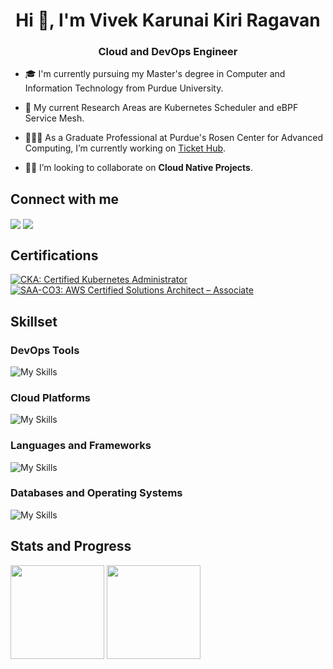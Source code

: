 <h1 align="center">Hi 👋, I'm Vivek Karunai Kiri Ragavan</h1>
<h3 align="center">Cloud and DevOps Engineer</h3>

- 🎓 I'm currently pursuing my Master's degree in Computer and Information Technology from Purdue University.

- 🔭 My current Research Areas are Kubernetes Scheduler and eBPF Service Mesh. 

- 👨🏻‍💻 As a Graduate Professional at Purdue's Rosen Center for Advanced Computing, I’m currently working on [Ticket Hub](https://tickethub.geddes.rcac.purdue.edu/).

- 🤝🏻 I’m looking to collaborate on **Cloud Native Projects**.

## Connect with me
<a href= "mailto: vivek16.kvk@gmail.com" target="blank"><img align="center" src="https://img.shields.io/badge/Gmail-D14836?style=for-the-badge&logo=gmail&logoColor=white" /></a> 
<a href="https://linkedin.com/in/vivek-karunai-kiri-ragavan-7186b789" target="blank"><img align="center" src="https://img.shields.io/badge/LinkedIn-0077B5?style=for-the-badge&logo=linkedin&logoColor=white" /></a>

## Certifications
<!--START_SECTION:badges-->
<!--[![CKAD: Certified Kubernetes Application Developer](https://images.credly.com/size/101x101/images/f88d800c-5261-45c6-9515-0458e31c3e16/ckad_from_cncfsite.png)](http://www.credly.com/badges/f92db743-8563-479b-8f6e-3510e037948a "CKAD: Certified Kubernetes Application Developer")-->
[![CKA: Certified Kubernetes Administrator](https://images.credly.com/size/110x110/images/8b8ed108-e77d-4396-ac59-2504583b9d54/cka_from_cncfsite__281_29.png)](https://www.credly.com/badges/f0e5cdc4-cd73-46b5-acf3-511a23f1fbaa/public_url "CKA: Certified Kubernetes Administrator")
[![SAA-CO3: AWS Certified Solutions Architect – Associate](https://images.credly.com/size/110x110/images/0e284c3f-5164-4b21-8660-0d84737941bc/image.png)](https://www.credly.com/badges/b9f2accb-8b9f-4f2f-805a-3a73110eab4a/public_url "AWS Certified Solutions Architect – Associate")
<!--[![CCNA: Cisco Certified Network Associate](https://images.credly.com/size/110x110/images/683783d8-eaac-4c37-a14d-11bd8a36321d/ccna_600.png)](https://www.credly.com/badges/9267f61b-e830-49c7-8ddc-35fbc010403c/public_url "Cisco Certified Network Associate")-->




<!--END_SECTION:badges-->

## Skillset
### DevOps Tools
![My Skills](https://skillicons.dev/icons?i=kubernetes,docker,jenkins,prometheus,grafana,git,github,ansible,terraform,kafka)
### Cloud Platforms
![My Skills](https://skillicons.dev/icons?i=aws,azure,gcp)
### Languages and Frameworks
![My Skills](https://skillicons.dev/icons?i=python,go,javascript,java,bash,html,css,flask,nodejs,react,angular)
### Databases and Operating Systems
![My Skills](https://skillicons.dev/icons?i=mysql,postgres,mongodb,linux,windows)

## Stats and Progress
<a href="https://github.com/vivekk16"><img src="https://github-readme-stats.vercel.app/api/top-langs/?username=vivekk16&layout=compact&hide=shell&theme=blueberry&hide_border=false&bg_color=ffffff00" height="150"></a>
<a href="https://leetcode.com/vivek_k16"><img src="https://leetcard.jacoblin.cool/vivek_k16?theme=dark&border=3)" height="150" ></a>
